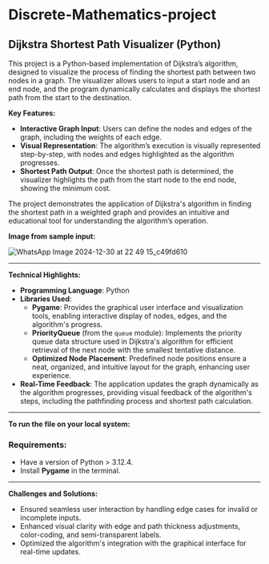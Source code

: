 # Discrete-Mathematics-project
## Dijkstra Shortest Path Visualizer (Python)

This project is a Python-based implementation of Dijkstra’s algorithm, designed to visualize the process of finding the shortest path between two nodes in a graph. The visualizer allows users to input a start node and an end node, and the program dynamically calculates and displays the shortest path from the start to the destination.

**Key Features:**

- **Interactive Graph Input**: Users can define the nodes and edges of the graph, including the weights of each edge.
- **Visual Representation**: The algorithm’s execution is visually represented step-by-step, with nodes and edges highlighted as the algorithm progresses.
- **Shortest Path Output**: Once the shortest path is determined, the visualizer highlights the path from the start node to the end node, showing the minimum cost.

The project demonstrates the application of Dijkstra's algorithm in finding the shortest path in a weighted graph and provides an intuitive and educational tool for understanding the algorithm’s operation.

**Image from sample input:**

![WhatsApp Image 2024-12-30 at 22 49 15_c49fd610](https://github.com/user-attachments/assets/9b0cc898-5545-445f-bdac-7a686c1bd3fe)

---

**Technical Highlights:**

- **Programming Language**: Python
- **Libraries Used**:
  - **Pygame**: Provides the graphical user interface and visualization tools, enabling interactive display of nodes, edges, and the algorithm's progress.
  - **PriorityQueue** (from the `queue` module): Implements the priority queue data structure used in Dijkstra's algorithm for efficient retrieval of the next node with the smallest tentative distance.
  - **Optimized Node Placement**: Predefined node positions ensure a neat, organized, and intuitive layout for the graph, enhancing user experience.
- **Real-Time Feedback**: The application updates the graph dynamically as the algorithm progresses, providing visual feedback of the algorithm's steps, including the pathfinding process and shortest path calculation.

---

**To run the file on your local system:**

### Requirements:

- Have a version of Python > 3.12.4.
- Install **Pygame** in the terminal.

---

**Challenges and Solutions:**

- Ensured seamless user interaction by handling edge cases for invalid or incomplete inputs.
- Enhanced visual clarity with edge and path thickness adjustments, color-coding, and semi-transparent labels.
- Optimized the algorithm's integration with the graphical interface for real-time updates.
